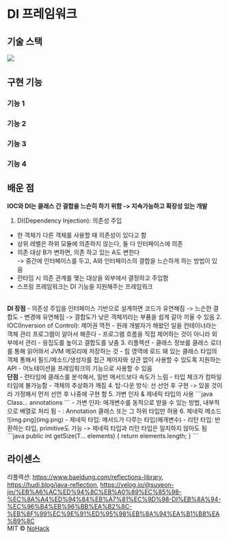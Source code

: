 # DI 프레임워크

## 기술 스택
<img src="https://img.shields.io/badge/Java-007396?style=flat-square&logo=Java&logoColor=white">


## 구현 기능


### 기능 1

### 기능 2

### 기능 3

### 기능 4


## 배운 점
**IOC와 DI는 클래스 간 결합을 느슨히 하기 위함 -> 지속가능하고 확장성 있는 개발**
1. DI(Dependency Injection): 의존성 주입  
- 한 객체가 다른 객체를 사용할 때 의존성이 있다고 함
- 상위 레벨은 하위 모듈에 의존하지 않는다, 둘 다 인터페이스에 의존
- 의존 대상 B가 변하면, 의존 하고 있는 A도 변한다   
    -> 중간에 인터페이스를 두고, A와 인터페이스의 결합을 느슨하게 하는 방법이 있음
- 런타임 시 의존 관계를 맺는 대상을 외부에서 결정하고 주입함
- 스프링 프레임워크는 DI 기능을 지원해주는 프레임워크  
<br>
<b>DI 장점</b>
- 의존성 주입을 인터페이스 기반으로 설계하면 코드가 유연해짐 -> 느슨한 결합도
- 변경에 유연해짐 -> 결합도가 낮은 객체끼리는 부품을 쉽게 갈아 끼울 수 있음
2. IOC(Inversion of Control): 제어권 역전
- 원래 개발자가 해왔던 일을 컨테이너라는 객체 관리 프로그램이 알아서 해준다
- 프로그램 흐름을 직접 제어하는 것이 아니라 외부에서 관리
- 응집도를 높이고 결합도를 낮춤
3. 리플렉션
- 클래스 정보를 클래스 로더를 통해 읽어와서 JVM 메모리에 저장하는 것
- 힙 영역에 로드 돼 있는 클래스 타입의 객체 통해서 필드/메소드/생성자를 접근 제어자와 상관 없이 사용할 수 있도록 지원하는 API
- 어노테이션을 프레임워크의 기능으로 사용할 수 있음  
<br>
<b>단점</b>
- 런타임에 클래스를 분석해서, 일반 메서드보다 속도가 느림
- 타입 체크가 컴파일 타임에 불가능함
- 객체의 추상화가 깨짐
4. 탑-다운 방식: 선 선언 후 구현 -> 있을 것이라 가정해서 먼저 선언 후 나중에 구현 함 
5. 가변 인자 & 제네릭 타입의 사용
    ```java
        Class<? extends Annotation>... annotations
    ```
- 가변 인자: 매개변수를 동적으로 받을 수 있는 방법, 내부적으로 배열로 처리 됨
- <? extends Annotation>: Annotation 클래스 또는 그 하위 타입만 허용
6. 제네릭 메소드
   ![img.png](img.png)
- 제네릭 타입: 메서드가 다루는 타입(매개변수)
- 리턴 타입: 반환하는 타입, primitive도 가능  
-> 제네릭 타입과 리턴 타입은 일치하지 않아도 됨
```java
public <T> int getSize(T... elements) {
    return elements.length;
}
```

## 라이센스
리플렉션: https://www.baeldung.com/reflections-library, https://hudi.blog/java-reflection, https://velog.io/@suyeon-jin/%EB%A6%AC%ED%94%8C%EB%A0%89%EC%85%98-%EC%8A%A4%ED%94%84%EB%A7%81%EC%9D%98-DI%EB%8A%94-%EC%96%B4%EB%96%BB%EA%B2%8C-%EB%8F%99%EC%9E%91%ED%95%98%EB%8A%94%EA%B1%B8%EA%B9%8C  
MIT &copy; [NoHack](mailto:lbjp114@gmail.com)
